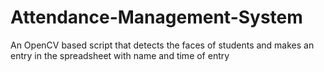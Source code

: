 # Attendance-Management-System

An OpenCV based script that detects the faces of students 
and makes an entry in the spreadsheet with name and time of entry
